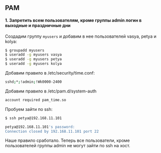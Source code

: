 ## PAM

#### 1. Запретить всем пользователям, кроме группы admin логин в выходные и праздничные дни

Создадим группу `myusers` и добавим в нее пользователей vasya, petya и kolya:
 
```bash
$ groupadd myusers
$ useradd -g myusers vasya
$ useradd -g myusers petya
$ useradd -g myusers kolya
```

Добавим правило в /etc/security/time.conf:

```bash
sshd;*;!admin;!Wk0000-2400
```

Добавим правило в /etc/pam.d/system-auth

```bash
account required pam_time.so
```

Пробуем зайти по ssh:

```bash
$ ssh petya@192.168.11.101

petya@192.168.11.101's password:
Connection closed by 192.168.11.101 port 22

```
Наше правило сработало. Теперь все пользователи, кроме пользователей группы admin не могут зайти по ssh на хост.
